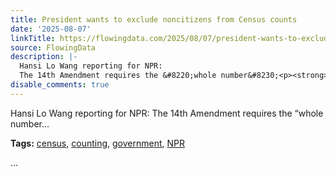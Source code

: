 ```yaml
---
title: President wants to exclude noncitizens from Census counts
date: '2025-08-07'
linkTitle: https://flowingdata.com/2025/08/07/president-wants-to-exclude-noncitizens-from-census-counts/
source: FlowingData
description: |-
  Hansi Lo Wang reporting for NPR:
  The 14th Amendment requires the &#8220;whole number&#8230;<p><strong>Tags:</strong> <a href="https://flowingdata.com/tag/census/" rel="tag">census</a>, <a href="https://flowingdata.com/tag/counting/" rel="tag">counting</a>, <a href="https://flowingdata.com/tag/government/" rel="tag">government</a>, <a href="https://flowingdata.com/tag/npr/" rel="tag">NPR</a></p> ...
disable_comments: true
---
```

Hansi Lo Wang reporting for NPR:
The 14th Amendment requires the &#8220;whole number&#8230;<p><strong>Tags:</strong> <a href="https://flowingdata.com/tag/census/" rel="tag">census</a>, <a href="https://flowingdata.com/tag/counting/" rel="tag">counting</a>, <a href="https://flowingdata.com/tag/government/" rel="tag">government</a>, <a href="https://flowingdata.com/tag/npr/" rel="tag">NPR</a></p> ...